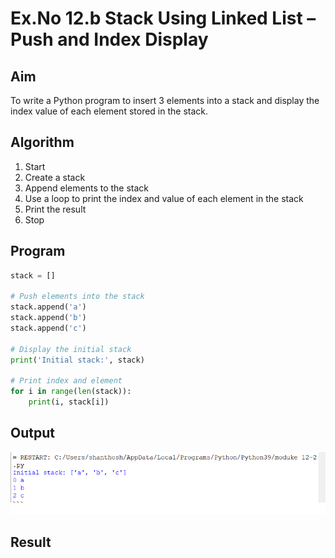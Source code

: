 # Ex.No 12.b Stack Using Linked List – Push and Index Display

## Aim

To write a Python program to insert 3 elements into a stack and display the index value of each element stored in the stack.

## Algorithm

1. Start  
2. Create a stack  
3. Append elements to the stack  
4. Use a loop to print the index and value of each element in the stack  
5. Print the result  
6. Stop

## Program

```python
stack = []

# Push elements into the stack
stack.append('a')
stack.append('b')
stack.append('c')

# Display the initial stack
print('Initial stack:', stack)

# Print index and element
for i in range(len(stack)):
    print(i, stack[i])
```

## Output
![IMAGE](https://github.com/23013357/19CS301-Module12/blob/main/module%2012-2.png)

## Result

